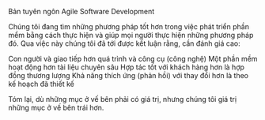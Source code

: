Bản tuyên ngôn Agile Software Development

Chúng tôi đang tìm những phương pháp tốt hơn trong việc phát triển phần mềm bằng cách thực hiện và giúp mọi người thực hiện những phương pháp đó. Qua việc này chúng tôi đã tới được kết luận rằng, cần đánh giá cao:

Con người và giao tiếp hơn quá trình và công cụ (công nghệ)
Một phần mềm hoạt động hơn tài liệu chuyên sâu
Hợp tác tốt với khách hàng hơn là hợp đồng thương lượng
Khả năng thích ứng (phản hồi) với thay đổi hơn là theo kế hoạch đã thiết kế

Tóm lại, dù những mục ở vế bên phải có giá trị, nhưng chúng tôi giá trị những mục ở vế bên trái hơn.
